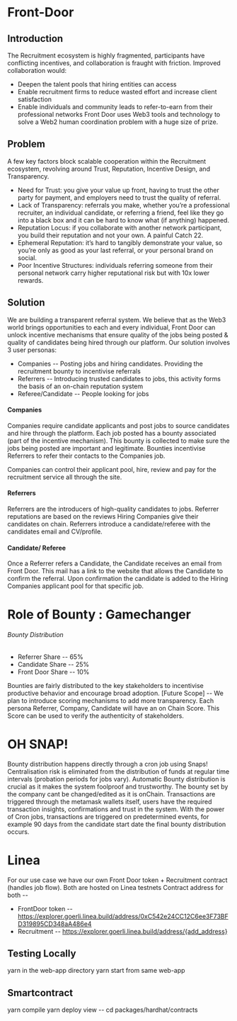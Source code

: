 # Front-Door

## Introduction

The Recruitment ecosystem is highly fragmented, participants have conflicting incentives, and collaboration is fraught with friction.
Improved collaboration would:
- Deepen the talent pools that hiring entities can access
- Enable recruitment firms to reduce wasted effort and increase client satisfaction
- Enable individuals and community leads to refer-to-earn from their professional networks
Front Door uses Web3 tools and technology to solve a Web2 human coordination problem with a huge size of prize.

## Problem

A few key factors block scalable cooperation within the Recruitment ecosystem, revolving around Trust, Reputation, Incentive Design, and Transparency.

- Need for Trust: you give your value up front, having to trust the other party for payment, and employers need to trust the quality of referral.
- Lack of Transparency: referrals you make, whether you’re a professional recruiter, an individual candidate, or referring a friend, feel like they go into a black box and it can be hard to know what (if anything) happened.
- Reputation Locus: if you collaborate with another network participant, you build their reputation and not your own. A painful Catch 22.
- Ephemeral Reputation: it’s hard to tangibly demonstrate your value, so you’re only as good as your last referral, or your personal brand on social.
- Poor Incentive Structures: individuals referring someone from their personal network carry higher reputational risk but with 10x lower rewards.

## Solution

We are building a transparent referral system. We believe that as the Web3 world brings opportunities to each and every individual, Front Door can unlock incentive mechanisms that ensure quality of the jobs being posted & quality of candidates being hired through our platform.
Our solution involves 3 user personas:

- Companies -- Posting jobs and hiring candidates. Providing the recruitment bounty to incentivise referrals
- Referrers -- Introducing trusted candidates to jobs, this activity forms the basis of an on-chain reputation system 
- Referee/Candidate -- People looking for jobs

#### Companies

Companies require candidate applicants and post jobs to source candidates and hire through the platform. Each job posted has a bounty associated (part of the incentive mechanism). This bounty is collected to make sure the jobs being posted are important and legitimate. Bounties incentivise Referrers to refer their contacts to the Companies job.  

Companies can control their applicant pool, hire, review and pay for the recruitment service all through the site. 

#### Referrers

Referrers are the introducers of high-quality candidates to jobs. Referrer reputations are based on the reviews Hiring Companies give their candidates on chain. 
Referrers introduce a candidate/referee with the candidates email and CV/profile. 

#### Candidate/ Referee

Once a Referrer refers a Candidate, the Candidate receives an email from Front Door. This mail has a link to the website that allows the Candidate to confirm the referral. Upon confirmation the candidate is added to the Hiring Companies applicant pool for that specific job. 

# Role of Bounty : Gamechanger

###### Bounty Distribution

- Referrer Share -- 65%
- Candidate Share -- 25%
- Front Door Share -- 10%

Bounties are fairly distributed to the key stakeholders to incentivise productive behavior and encourage broad adoption. 
[Future Scope] -- We plan to introduce scoring mechanisms to add more transparency. Each persona Referrer, Company, Candidate will have an on Chain Score. This Score can be used to verify the authenticity of stakeholders. 

# OH SNAP!

Bounty distribution happens directly through a cron job using Snaps! Centralisation risk is eliminated from the distribution of funds at regular time intervals (probation periods for jobs vary).
Automatic Bounty distribution is crucial as it makes the system foolproof and trustworthy. The bounty set by the company cant be changed/edited as it is onChain.
Transactions are triggered through the metamask wallets itself, users have the required transaction insights, confirmations and trust in the system.
With the power of Cron jobs, transactions are triggered on predetermined events, for example 90 days from the candidate start date the final bounty distribution occurs.   

# Linea

For our use case we have our own Front Door token + Recruitment contract (handles job flow).
Both are hosted on Linea testnets
Contract address for both --

- FrontDoor token -- https://explorer.goerli.linea.build/address/0xC542e24CC12C6ee3F73BFD319895CD348aA486e4
- Recruitment -- https://explorer.goerli.linea.build/address/{add_address}

## Testing Locally

yarn in the web-app directory
yarn start from same web-app

## Smartcontract

yarn compile
yarn deploy
view -- cd packages/hardhat/contracts
